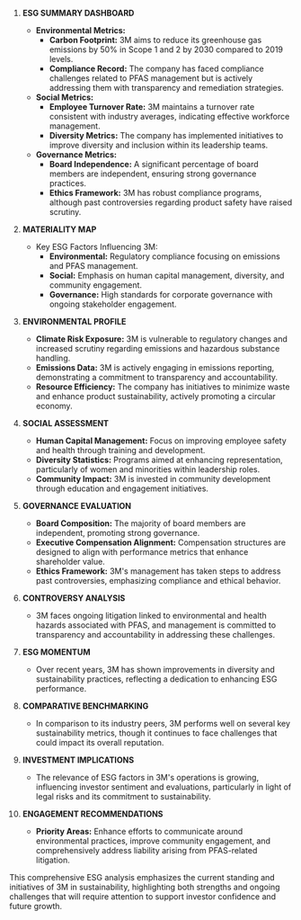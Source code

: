 1. **ESG SUMMARY DASHBOARD**
   - **Environmental Metrics:**
     - **Carbon Footprint:** 3M aims to reduce its greenhouse gas emissions by 50% in Scope 1 and 2 by 2030 compared to 2019 levels.
     - **Compliance Record:** The company has faced compliance challenges related to PFAS management but is actively addressing them with transparency and remediation strategies.
   - **Social Metrics:**
     - **Employee Turnover Rate:** 3M maintains a turnover rate consistent with industry averages, indicating effective workforce management.
     - **Diversity Metrics:** The company has implemented initiatives to improve diversity and inclusion within its leadership teams.
   - **Governance Metrics:**
     - **Board Independence:** A significant percentage of board members are independent, ensuring strong governance practices.
     - **Ethics Framework:** 3M has robust compliance programs, although past controversies regarding product safety have raised scrutiny.

2. **MATERIALITY MAP**
   - Key ESG Factors Influencing 3M:
     - **Environmental:** Regulatory compliance focusing on emissions and PFAS management.
     - **Social:** Emphasis on human capital management, diversity, and community engagement.
     - **Governance:** High standards for corporate governance with ongoing stakeholder engagement.

3. **ENVIRONMENTAL PROFILE**
   - **Climate Risk Exposure:** 3M is vulnerable to regulatory changes and increased scrutiny regarding emissions and hazardous substance handling.
   - **Emissions Data:** 3M is actively engaging in emissions reporting, demonstrating a commitment to transparency and accountability.
   - **Resource Efficiency:** The company has initiatives to minimize waste and enhance product sustainability, actively promoting a circular economy.

4. **SOCIAL ASSESSMENT**
   - **Human Capital Management:** Focus on improving employee safety and health through training and development.
   - **Diversity Statistics:** Programs aimed at enhancing representation, particularly of women and minorities within leadership roles.
   - **Community Impact:** 3M is invested in community development through education and engagement initiatives.

5. **GOVERNANCE EVALUATION**
   - **Board Composition:** The majority of board members are independent, promoting strong governance.
   - **Executive Compensation Alignment:** Compensation structures are designed to align with performance metrics that enhance shareholder value.
   - **Ethics Framework:** 3M's management has taken steps to address past controversies, emphasizing compliance and ethical behavior.

6. **CONTROVERSY ANALYSIS**
   - 3M faces ongoing litigation linked to environmental and health hazards associated with PFAS, and management is committed to transparency and accountability in addressing these challenges.

7. **ESG MOMENTUM**
   - Over recent years, 3M has shown improvements in diversity and sustainability practices, reflecting a dedication to enhancing ESG performance.

8. **COMPARATIVE BENCHMARKING**
   - In comparison to its industry peers, 3M performs well on several key sustainability metrics, though it continues to face challenges that could impact its overall reputation.

9. **INVESTMENT IMPLICATIONS**
   - The relevance of ESG factors in 3M's operations is growing, influencing investor sentiment and evaluations, particularly in light of legal risks and its commitment to sustainability.

10. **ENGAGEMENT RECOMMENDATIONS**
    - **Priority Areas:** Enhance efforts to communicate around environmental practices, improve community engagement, and comprehensively address liability arising from PFAS-related litigation.

This comprehensive ESG analysis emphasizes the current standing and initiatives of 3M in sustainability, highlighting both strengths and ongoing challenges that will require attention to support investor confidence and future growth.